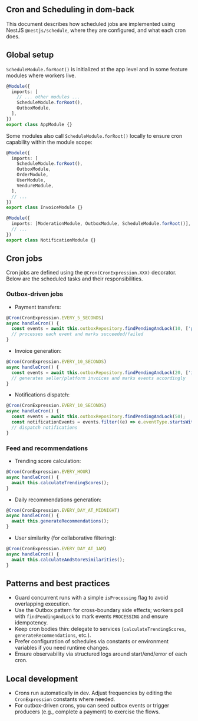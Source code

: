 ## Cron and Scheduling in dom-back

This document describes how scheduled jobs are implemented using NestJS `@nestjs/schedule`, where they are configured, and what each cron does.

## Global setup

`ScheduleModule.forRoot()` is initialized at the app level and in some feature modules where workers live.

```33:55:dom-back/src/app.module.ts
@Module({
  imports: [
    // ... other modules ...
    ScheduleModule.forRoot(),
    OutboxModule,
  ],
})
export class AppModule {}
```

Some modules also call `ScheduleModule.forRoot()` locally to ensure cron capability within the module scope:

```17:24:dom-back/src/shared/invoice/infrastructure/primary/InvoiceModule.ts
@Module({
  imports: [
    ScheduleModule.forRoot(),
    OutboxModule,
    OrderModule,
    UserModule,
    VendureModule,
  ],
  // ...
})
export class InvoiceModule {}
```

```17:18:dom-back/src/notification/infrastructure/primary/NotificationModule.ts
@Module({
  imports: [ModerationModule, OutboxModule, ScheduleModule.forRoot()],
  // ...
})
export class NotificationModule {}
```

## Cron jobs

Cron jobs are defined using the `@Cron(CronExpression.XXX)` decorator. Below are the scheduled tasks and their responsibilities.

### Outbox-driven jobs

- Payment transfers:

```19:33:dom-back/src/order/application/PaymentTransferWorker.ts
@Cron(CronExpression.EVERY_5_SECONDS)
async handleCron() {
  const events = await this.outboxRepository.findPendingAndLock(10, ['payment.transfer.process']);
  // processes each event and marks succeeded/failed
}
```

- Invoice generation:

```22:38:dom-back/src/shared/invoice/applications/InvoiceWorker.ts
@Cron(CronExpression.EVERY_10_SECONDS)
async handleCron() {
  const events = await this.outboxRepository.findPendingAndLock(20, ['invoice.seller.generate','invoice.platform.generate']);
  // generates seller/platform invoices and marks events accordingly
}
```

- Notifications dispatch:

```19:33:dom-back/src/notification/applications/NotificationWorker.ts
@Cron(CronExpression.EVERY_10_SECONDS)
async handleCron() {
  const events = await this.outboxRepository.findPendingAndLock(50);
  const notificationEvents = events.filter((e) => e.eventType.startsWith('notification.'));
  // dispatch notifications
}
```

### Feed and recommendations

- Trending score calculation:

```37:41:dom-back/src/trending/application/TrendingService.ts
@Cron(CronExpression.EVERY_HOUR)
async handleCron() {
  await this.calculateTrendingScores();
}
```

- Daily recommendations generation:

```37:41:dom-back/src/recommendation/application/RecommendationService.ts
@Cron(CronExpression.EVERY_DAY_AT_MIDNIGHT)
async handleCron() {
  await this.generateRecommendations();
}
```

- User similarity (for collaborative filtering):

```27:31:dom-back/src/recommendation/application/UserSimilarityService.ts
@Cron(CronExpression.EVERY_DAY_AT_1AM)
async handleCron() {
  await this.calculateAndStoreSimilarities();
}
```

## Patterns and best practices

- Guard concurrent runs with a simple `isProcessing` flag to avoid overlapping execution.
- Use the Outbox pattern for cross-boundary side effects; workers poll with `findPendingAndLock` to mark events `PROCESSING` and ensure idempotency.
- Keep cron bodies thin: delegate to services (`calculateTrendingScores`, `generateRecommendations`, etc.).
- Prefer configuration of schedules via constants or environment variables if you need runtime changes.
- Ensure observability via structured logs around start/end/error of each cron.

## Local development

- Crons run automatically in dev. Adjust frequencies by editing the `CronExpression` constants where needed.
- For outbox-driven crons, you can seed outbox events or trigger producers (e.g., complete a payment) to exercise the flows.
